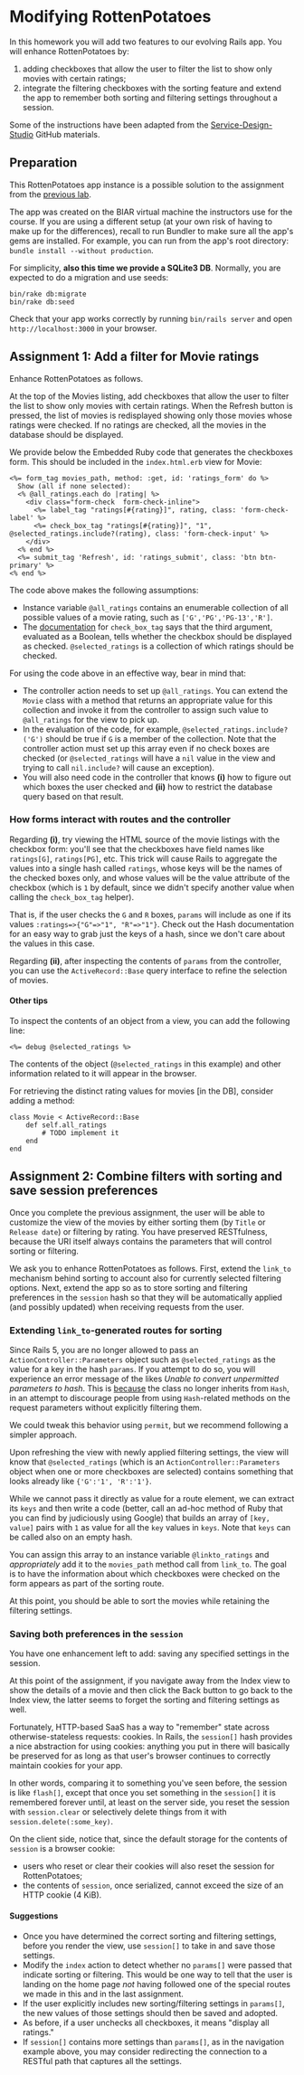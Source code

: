 Modifying RottenPotatoes
========================

In this homework you will add two features to our evolving Rails app. You will enhance RottenPotatoes by:
1. adding checkboxes that allow the user to filter the list to show only movies with certain ratings;
2. integrate the filtering checkboxes with the sorting feature and extend the app to remember both sorting and filtering settings throughout a session.

Some of the instructions have been adapted from the [Service-Design-Studio](https://github.com/Service-Design-Studio/hw-rails-intro/) GitHub materials.

## Preparation
This RottenPotatoes app instance is a possible solution to the assignment from the [previous lab](../rails-sort-index/README.md).

The app was created on the BIAR virtual machine the instructors use for the course. If you are using a different setup (at your own risk of having to make up for the differences), recall to run Bundler to make sure all the app's gems are installed. For example, you can run from the app's root directory: `bundle install --without production`.

For simplicity, **also this time we provide a SQLite3 DB**. Normally, you are expected to do a migration and use seeds:
```
bin/rake db:migrate
bin/rake db:seed
```

Check that your app works correctly by running `bin/rails server` and open `http://localhost:3000` in your browser.

## Assignment 1: Add a filter for Movie ratings

Enhance RottenPotatoes as follows.

At the top of the Movies listing, add checkboxes that allow the user to filter the list to show only movies with certain ratings. When the Refresh button is pressed, the list of movies is redisplayed showing only those movies whose ratings were checked. If no ratings are checked, all the movies in the database should be displayed.

We provide below the Embedded Ruby code that generates the checkboxes form. This should be included in the `index.html.erb` view for Movie:

```
<%= form_tag movies_path, method: :get, id: 'ratings_form' do %>
  Show (all if none selected):
  <% @all_ratings.each do |rating| %>
    <div class="form-check  form-check-inline">
      <%= label_tag "ratings[#{rating}]", rating, class: 'form-check-label' %>
      <%= check_box_tag "ratings[#{rating}]", "1",  @selected_ratings.include?(rating), class: 'form-check-input' %>
    </div>
  <% end %>
  <%= submit_tag 'Refresh', id: 'ratings_submit', class: 'btn btn-primary' %>
<% end %>
```

The code above makes the following assumptions:
* Instance variable `@all_ratings` contains an enumerable collection of all possible values of a movie rating, such as `['G','PG','PG-13','R']`.
* The [documentation](https://api.rubyonrails.org/v6.1/classes/ActionView/Helpers/FormTagHelper.html#method-i-check_box_tag) for `check_box_tag` says that the third argument, evaluated as a Boolean, tells whether the checkbox should be displayed as checked. `@selected_ratings` is a collection of which ratings should be checked.

For using the code above in an effective way, bear in mind that:
* The controller action needs to set up `@all_ratings`. You can extend the `Movie` class with a method that returns an appropriate value for this collection and invoke it from the controller to assign such value to `@all_ratings` for the view to pick up.
* In the evaluation of the code, for example, `@selected_ratings.include?('G')` should be true if `G` is a member of the collection. Note that the controller action must set up this array even if no check boxes are checked (or `@selected_ratings` will have a `nil` value in the view and trying to call `nil.include?` will cause an exception).
* You will also need code in the controller that knows **(i)** how to figure out which boxes the user checked and **(ii)** how to restrict the database query based on that result.

### How forms interact with routes and the controller

Regarding **(i)**, try viewing the HTML source of the movie listings with the checkbox form: you'll see that the checkboxes have field names like `ratings[G]`, `ratings[PG]`, etc. This trick will cause Rails to aggregate the values into a single hash called `ratings`, whose keys will be the names of the checked boxes only, and whose values will be the value attribute of the checkbox (which is `1` by default, since we didn't specify another value when calling the `check_box_tag` helper).

That is, if the user checks the `G` and `R` boxes, `params` will include as one if its values `:ratings=>{"G"=>"1", "R"=>"1"}`. Check out the Hash documentation for an easy way to grab just the keys of a hash, since we don't care about the values in this case.

Regarding **(ii)**, after inspecting the contents of `params` from the controller, you can use the `ActiveRecord::Base` query interface to refine the selection of movies.

#### Other tips

To inspect the contents of an object from a view, you can add the following line:

```
<%= debug @selected_ratings %>
```

The contents of the object (`@selected_ratings` in this example) and other information related to it will appear in the browser.

For retrieving the distinct rating values for movies [in the DB], consider adding a method:

```
class Movie < ActiveRecord::Base
    def self.all_ratings
        # TODO implement it
    end
end
```

## Assignment 2: Combine filters with sorting and save session preferences

Once you complete the previous assignment, the user will be able to customize the view of the movies by either sorting them (by `Title` or `Release date`) or filtering by rating. You have preserved RESTfulness, because the URI itself always contains the parameters that will control sorting or filtering.

We ask you to enhance RottenPotatoes as follows. First, extend the `link_to` mechanism behind sorting to account also for currently selected filtering options. Next, extend the app so as to store sorting and filtering preferences in the `session` hash so that they will be automatically applied (and possibly updated) when receiving requests from the user.

### Extending `link_to`-generated routes for sorting
Since Rails 5, you are no longer allowed to pass an `ActionController::Parameters` object such as `@selected_ratings` as the value for a key in the hash `params`. If you attempt to do so, you will experience an error message of the likes *Unable to convert unpermitted parameters to hash*. This is [because](https://stackoverflow.com/a/46029524) the class no longer inherits from `Hash`, in an attempt to discourage people from using `Hash`-related methods on the request parameters without explicitly filtering them.

We could tweak this behavior using `permit`, but we recommend following a simpler approach.

Upon refreshing the view with newly applied filtering settings, the view will know that `@selected_ratings` (which is an `ActionController::Parameters` object when one or more checkboxes are selected) contains something that looks already like `{'G':'1', 'R':'1'}`.

While we cannot pass it directly as value for a route element, we can extract its `keys` and then write a code (better, call an ad-hoc method of Ruby that you can find by judiciously using Google) that builds an array of `[key, value]` pairs with `1` as value for all the `key` values in `keys`. Note that `keys` can be called also on an empty hash.

You can assign this array to an instance variable `@linkto_ratings` and *appropriately* add it to the `movies_path` method call from `link_to`. The goal is to have the information about which checkboxes were checked on the form appears as part of the sorting route.

At this point, you should be able to sort the movies while retaining the filtering settings.

### Saving both preferences in the `session`

You have one enhancement left to add: saving any specified settings in the session.

At this point of the assignment, if you navigate away from the Index view to show the details of a movie and then click the Back button to go back to the Index view, the latter seems to forget the sorting and filtering settings as well.

Fortunately, HTTP-based SaaS has a way to "remember" state across otherwise-stateless requests: cookies.  In Rails, the `session[]` hash provides a nice abstraction for using cookies: anything you put in there will basically be preserved for as long as that user's browser continues to correctly maintain cookies for your app.

In other words, comparing it to something you've seen before, the session is like `flash[]`, except that once you set something in the `session[]` it is remembered forever until, at least on the server side, you reset the session with `session.clear` or selectively delete things from it with `session.delete(:some_key)`.

On the client side, notice that, since the default storage for the contents of `session` is a browser cookie:
* users who reset or clear their cookies will also reset the session for RottenPotatoes;
* the contents of `session`, once serialized, cannot exceed the size of an HTTP cookie (4 KiB).

#### Suggestions
* Once you have determined the correct sorting and filtering settings, before you render the view, use `session[]` to take in and save those settings.
* Modify the `index` action to detect whether no `params[]` were passed that indicate sorting or filtering. This would be one way to tell that the user is landing on the home page *not* having followed one of the special routes we made in this and in the last assignment.
* If the user explicitly includes new sorting/filtering settings in `params[]`, the new values of those settings should then be saved and adopted.
* As before, if a user unchecks all checkboxes, it means "display all ratings."
* If `session[]` contains more settings than `params[]`, as in the navigation example above, you may consider redirecting the connection to a RESTful path that captures all the settings.